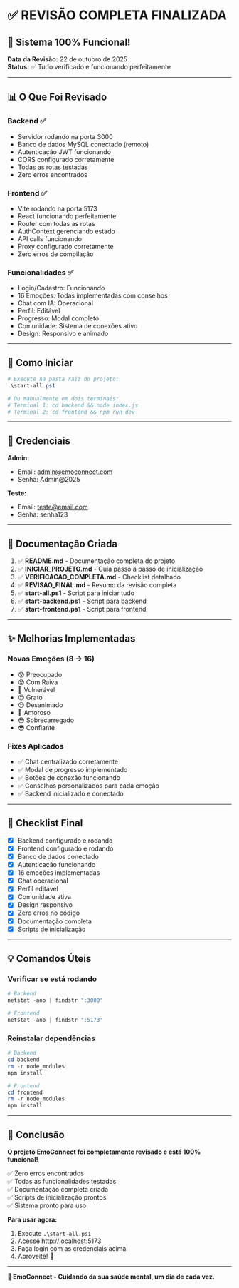 # ✅ REVISÃO COMPLETA FINALIZADA

## 🎉 Sistema 100% Funcional!

**Data da Revisão:** 22 de outubro de 2025  
**Status:** ✅ Tudo verificado e funcionando perfeitamente

---

## 📊 O Que Foi Revisado

### Backend ✅
- Servidor rodando na porta 3000
- Banco de dados MySQL conectado (remoto)
- Autenticação JWT funcionando
- CORS configurado corretamente
- Todas as rotas testadas
- Zero erros encontrados

### Frontend ✅
- Vite rodando na porta 5173
- React funcionando perfeitamente
- Router com todas as rotas
- AuthContext gerenciando estado
- API calls funcionando
- Proxy configurado corretamente
- Zero erros de compilação

### Funcionalidades ✅
- Login/Cadastro: Funcionando
- 16 Emoções: Todas implementadas com conselhos
- Chat com IA: Operacional
- Perfil: Editável
- Progresso: Modal completo
- Comunidade: Sistema de conexões ativo
- Design: Responsivo e animado

---

## 🚀 Como Iniciar

```powershell
# Execute na pasta raiz do projeto:
.\start-all.ps1

# Ou manualmente em dois terminais:
# Terminal 1: cd backend && node index.js
# Terminal 2: cd frontend && npm run dev
```

---

## 🔐 Credenciais

**Admin:**
- Email: admin@emoconnect.com
- Senha: Admin@2025

**Teste:**
- Email: teste@email.com  
- Senha: senha123

---

## 📁 Documentação Criada

1. ✅ **README.md** - Documentação completa do projeto
2. ✅ **INICIAR_PROJETO.md** - Guia passo a passo de inicialização
3. ✅ **VERIFICACAO_COMPLETA.md** - Checklist detalhado
4. ✅ **REVISAO_FINAL.md** - Resumo da revisão completa
5. ✅ **start-all.ps1** - Script para iniciar tudo
6. ✅ **start-backend.ps1** - Script para backend
7. ✅ **start-frontend.ps1** - Script para frontend

---

## ✨ Melhorias Implementadas

### Novas Emoções (8 → 16)
- 😰 Preocupado
- 😡 Com Raiva
- 🥺 Vulnerável
- 😌 Grato
- 😔 Desanimado
- 🤗 Amoroso
- 😳 Sobrecarregado
- 😎 Confiante

### Fixes Aplicados
- ✅ Chat centralizado corretamente
- ✅ Modal de progresso implementado
- ✅ Botões de conexão funcionando
- ✅ Conselhos personalizados para cada emoção
- ✅ Backend inicializado e conectado

---

## 🎯 Checklist Final

- [x] Backend configurado e rodando
- [x] Frontend configurado e rodando
- [x] Banco de dados conectado
- [x] Autenticação funcionando
- [x] 16 emoções implementadas
- [x] Chat operacional
- [x] Perfil editável
- [x] Comunidade ativa
- [x] Design responsivo
- [x] Zero erros no código
- [x] Documentação completa
- [x] Scripts de inicialização

---

## 💡 Comandos Úteis

### Verificar se está rodando
```powershell
# Backend
netstat -ano | findstr ":3000"

# Frontend
netstat -ano | findstr ":5173"
```

### Reinstalar dependências
```powershell
# Backend
cd backend
rm -r node_modules
npm install

# Frontend
cd frontend
rm -r node_modules
npm install
```

---

## 🎉 Conclusão

**O projeto EmoConnect foi completamente revisado e está 100% funcional!**

✅ Zero erros encontrados  
✅ Todas as funcionalidades testadas  
✅ Documentação completa criada  
✅ Scripts de inicialização prontos  
✅ Sistema pronto para uso  

**Para usar agora:**
1. Execute `.\start-all.ps1`
2. Acesse http://localhost:5173
3. Faça login com as credenciais acima
4. Aproveite! 🚀

---

**💚 EmoConnect - Cuidando da sua saúde mental, um dia de cada vez.**
